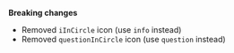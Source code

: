**Breaking changes**

- Removed `iInCircle` icon (use `info` instead)
- Removed `questionInCircle` icon (use `question` instead)


